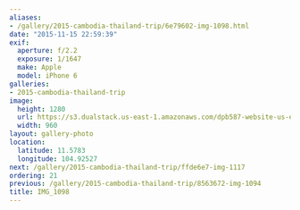 ```yaml
---
aliases:
- /gallery/2015-cambodia-thailand-trip/6e79602-img-1098.html
date: "2015-11-15 22:59:39"
exif:
  aperture: f/2.2
  exposure: 1/1647
  make: Apple
  model: iPhone 6
galleries:
- 2015-cambodia-thailand-trip
image:
  height: 1280
  url: https://s3.dualstack.us-east-1.amazonaws.com/dpb587-website-us-east-1/asset/gallery/2015-cambodia-thailand-trip/6e79602-img-1098~1280.jpg
  width: 960
layout: gallery-photo
location:
  latitude: 11.5783
  longitude: 104.92527
next: /gallery/2015-cambodia-thailand-trip/ffde6e7-img-1117
ordering: 21
previous: /gallery/2015-cambodia-thailand-trip/8563672-img-1094
title: IMG_1098
---
```


